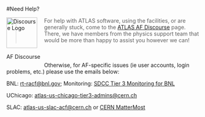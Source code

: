 
#Need Help?

<div style="float:left; margin-right:10px;">
<a href="https://atlas-talk.sdcc.bnl.gov/">
<img src="../images/discourse.png" style="width:80px; height:80px" alt="Discourse Logo" />
</a>
<p>AF Discourse</p>
</div>

>For help with ATLAS software, using the facilities, or are generally stuck, come to the [ATLAS AF Discourse](https://atlas-talk.sdcc.bnl.gov/) page. There, we have members from the physics support team that would be more than happy to assist you however we can! 


<br></br>
Otherwise, for AF-specific issues (ie user accounts, login problems, etc.) please use the emails below:

BNL: [rt-racf@bnl.gov](mailto:rt-racf@bnl.gov); Monitoring: [SDCC Tier 3 Monitoring for BNL](https://monitoring.sdcc.bnl.gov/grafana/d/000000006/tier-3?orgId=1)


UChicago: [atlas-us-chicago-tier3-admins@cern.ch](mailto:atlas-us-chicago-tier3-admins@cern.ch)


SLAC: [atlas-us-slac-acf@cern.ch](mailto:atlas-us-slac-acf@cern.ch) or [CERN MatterMost](https://mattermost.web.cern.ch/slac-testing/channels/town-square)
